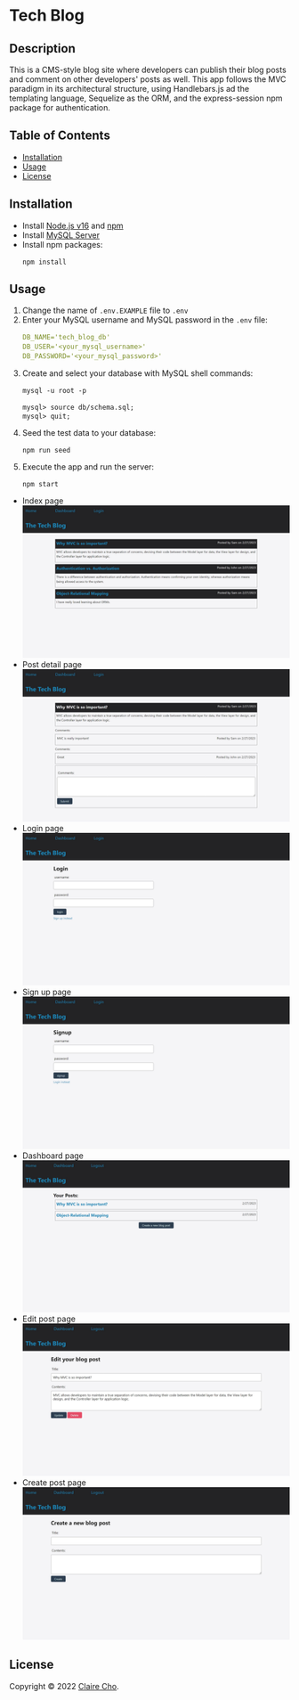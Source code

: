 <!-- omit in toc -->
# Tech Blog

<!-- omit in toc -->
## Description

This is a CMS-style blog site where developers can publish their blog posts and comment on other developers' posts as well. This app follows the MVC paradigm in its architectural structure, using Handlebars.js ad the templating language, Sequelize as the ORM, and the express-session npm package for authentication.

<!-- omit in toc -->
## Table of Contents
- [Installation](#installation)
- [Usage](#usage)
- [License](#license)

## Installation
- Install [Node.js v16](https://nodejs.org/en/blog/release/v16.16.0/) and [npm](https://www.npmjs.com/)
- Install [MySQL Server](https://dev.mysql.com/doc/mysql-getting-started/en/#mysql-getting-started-installing)
- Install npm packages:
  ```
  npm install
  ```

## Usage
1. Change the name of `.env.EXAMPLE` file to `.env`
2. Enter your MySQL username and MySQL password in the `.env` file:
    ```yaml
    DB_NAME='tech_blog_db'
    DB_USER='<your_mysql_username>'
    DB_PASSWORD='<your_mysql_password>'
    ```
3. Create and select your database with MySQL shell commands:
    ```
    mysql -u root -p
    ```
    ```shell
    mysql> source db/schema.sql;
    mysql> quit;
    ```
4. Seed the test data to your database:
    ```
    npm run seed
    ```
5. Execute the app and run the server:
    ```
    npm start
    ```

- Index page
![Index page](public/images/screenshot_index.jpeg)
- Post detail page
![Post detail page](public/images/screenshot_one_post.jpeg)
- Login page
![Login page](public/images/screenshot_login.jpeg)
- Sign up page
![Sign up page](public/images/screenshot_signup.jpeg)
- Dashboard page
![Dashboard page](public/images/screenshot_dashboard.jpeg)
- Edit post page
![Edit post page](public/images/screenshot_edit.jpeg)
- Create post page
![Create post page](public/images/screenshot_create.jpeg)


## License
Copyright © 2022 [Claire Cho](https://github.com/clairehwcho).
